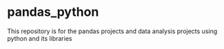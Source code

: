 # pandas_python
 This repository is for the pandas projects and data analysis projects using python and its libraries
